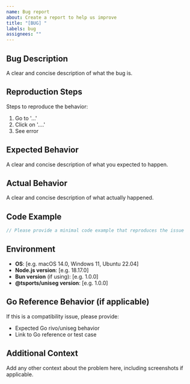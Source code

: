 ```yaml
---
name: Bug report
about: Create a report to help us improve
title: "[BUG] "
labels: bug
assignees: ""
---
```


## Bug Description

A clear and concise description of what the bug is.

## Reproduction Steps

Steps to reproduce the behavior:

1. Go to '...'
2. Click on '....'
3. See error

## Expected Behavior

A clear and concise description of what you expected to happen.

## Actual Behavior

A clear and concise description of what actually happened.

## Code Example

```typescript
// Please provide a minimal code example that reproduces the issue
```

## Environment

- **OS**: [e.g. macOS 14.0, Windows 11, Ubuntu 22.04]
- **Node.js version**: [e.g. 18.17.0]
- **Bun version** (if using): [e.g. 1.0.0]
- **@tsports/uniseg version**: [e.g. 1.0.0]

## Go Reference Behavior (if applicable)

If this is a compatibility issue, please provide:

- Expected Go rivo/uniseg behavior
- Link to Go reference or test case

## Additional Context

Add any other context about the problem here, including screenshots if applicable.
